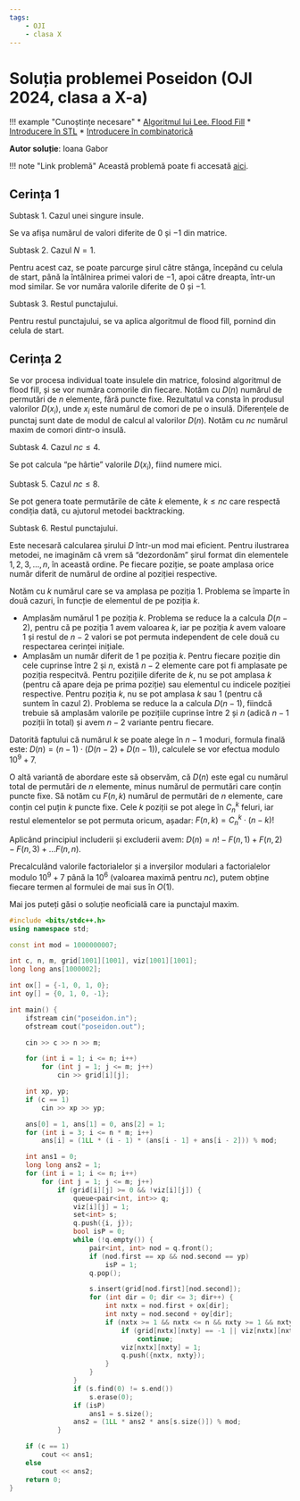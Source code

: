 ```yaml
---
tags:
    - OJI
    - clasa X
---
```


# Soluția problemei Poseidon (OJI 2024, clasa a X-a)

!!! example "Cunoștințe necesare"
    * [Algoritmul lui Lee. Flood Fill](https://edu.roalgo.ro/mediu/lee/)
    * [Introducere în STL](https://edu.roalgo.ro/cppintro/stl/)
    * [Introducere în combinatorică](https://edu.roalgo.ro/mediu/intro-combinatorics/)

**Autor soluție**: Ioana Gabor

!!! note "Link problemă"
    Această problemă poate fi accesată [aici](https://kilonova.ro/problems/2506/).

## Cerința $1$

Subtask $1$. Cazul unei singure insule.

Se va afișa numărul de valori diferite de $0$ și $-1$ din matrice.

Subtask $2$. Cazul $N = 1$.

Pentru acest caz, se poate parcurge șirul către stânga, începând cu celula de start, până la întâlnirea primei valori de $-1$, apoi către dreapta, într-un mod similar. Se vor număra valorile diferite de $0$ și $-1$.

Subtask $3$. Restul punctajului.

Pentru restul punctajului, se va aplica algoritmul de flood fill, pornind din celula de start.

## Cerința $2$

Se vor procesa individual toate insulele din matrice, folosind algoritmul de flood fill,
și se vor număra comorile din fiecare. Notăm cu $D(n)$ numărul de permutări de $n$ elemente, fără puncte fixe. Rezultatul va consta în produsul valorilor $D(x_i)$, unde $x_i$ este numărul de comori de pe o insulă. Diferențele de punctaj sunt date de modul de calcul al valorilor $D(n)$. Notăm cu $nc$ numărul maxim de comori dintr-o insulă.

Subtask $4$. Cazul $nc \leq 4$.

Se pot calcula “pe hârtie” valorile $D(x_i)$, fiind numere mici.

Subtask $5$. Cazul $nc \leq 8$.

Se pot genera toate permutările de câte $k$ elemente, $k \leq nc$ care respectă condiția dată, cu ajutorul metodei backtracking.

Subtask $6$. Restul punctajului.

Este necesară calcularea șirului $D$ într-un mod mai eficient. Pentru ilustrarea metodei, ne imaginăm că vrem să “dezordonăm” șirul format din elementele $1, 2, 3, \dots, n$, în această ordine. Pe fiecare poziție, se poate amplasa orice număr diferit de numărul de ordine al poziției respective.

Notăm cu $k$ numărul care se va amplasa pe poziția $1$. Problema se împarte în două cazuri, în funcție de elementul de pe poziția $k$.

* Amplasăm numărul $1$ pe poziția $k$. Problema se reduce la a calcula $D(n−2)$, pentru că
pe poziția $1$ avem valoarea $k$, iar pe poziția $k$ avem valoare $1$ și restul de $n −2$ valori se pot permuta independent de cele două cu respectarea cerinței inițiale.
* Amplasăm un număr diferit de $1$ pe poziția $k$. Pentru fiecare poziție din cele cuprinse între $2$ și $n$, există $n − 2$ elemente care pot fi amplasate pe poziția respecitvă. Pentru pozițiile diferite de $k$, nu se pot amplasa $k$ (pentru că apare deja pe prima poziție) sau elementul cu indicele poziției respective. Pentru poziția $k$, nu se pot amplasa $k$ sau $1$ (pentru că suntem în cazul $2$). Problema se reduce la a calcula $D(n−1)$, fiindcă trebuie să amplasăm valorile pe pozițiile cuprinse între $2$ și $n$ (adică $n − 1$ poziții în total) și avem $n − 2$ variante pentru fiecare. 

Datorită faptului că numărul $k$ se poate alege în $n − 1$ moduri, formula finală este: $D(n) = (n − 1) \cdot (D(n − 2) + D(n − 1))$, calculele se vor efectua modulo $10^9 + 7$.

O altă variantă de abordare este să observăm, că $D(n)$ este egal cu numărul total de permutări de $n$ elemente, minus numărul de permutări care conțin puncte fixe. Să notăm cu $F(n, k)$ numărul de permutări de $n$ elemente, care conțin cel puțin $k$ puncte fixe. Cele $k$ poziții se pot alege în $C_n^k$ feluri, iar restul elementelor se pot permuta oricum, așadar: $F(n, k) = C_n^k \cdot (n − k)!$

Aplicând principiul includerii și excluderii avem: $D(n) = n! − F(n, 1) + F(n, 2) − F(n, 3) + \dots F(n, n)$.

Precalculând valorile factorialelor și a inverșilor modulari a factorialelor modulo $10^9 +7$ până la $10^6$ (valoarea maximă pentru $nc$), putem obține fiecare termen al formulei de mai sus în $O(1)$.

Mai jos puteți găsi o soluție neoficială care ia punctajul maxim.

```cpp
#include <bits/stdc++.h>
using namespace std;

const int mod = 1000000007;

int c, n, m, grid[1001][1001], viz[1001][1001];
long long ans[1000002];

int ox[] = {-1, 0, 1, 0};
int oy[] = {0, 1, 0, -1};

int main() {
    ifstream cin("poseidon.in");
    ofstream cout("poseidon.out");

    cin >> c >> n >> m;

    for (int i = 1; i <= n; i++)
        for (int j = 1; j <= m; j++)
            cin >> grid[i][j];

    int xp, yp;
    if (c == 1)
        cin >> xp >> yp;

    ans[0] = 1, ans[1] = 0, ans[2] = 1;
    for (int i = 3; i <= n * m; i++)
        ans[i] = (1LL * (i - 1) * (ans[i - 1] + ans[i - 2])) % mod;

    int ans1 = 0;
    long long ans2 = 1;
    for (int i = 1; i <= n; i++)
        for (int j = 1; j <= m; j++)
            if (grid[i][j] >= 0 && !viz[i][j]) {
                queue<pair<int, int>> q;
                viz[i][j] = 1;
                set<int> s;
                q.push({i, j});
                bool isP = 0;
                while (!q.empty()) {
                    pair<int, int> nod = q.front();
                    if (nod.first == xp && nod.second == yp)
                        isP = 1;
                    q.pop();

                    s.insert(grid[nod.first][nod.second]);
                    for (int dir = 0; dir <= 3; dir++) {
                        int nxtx = nod.first + ox[dir];
                        int nxty = nod.second + oy[dir];
                        if (nxtx >= 1 && nxtx <= n && nxty >= 1 && nxty <= m) {
                            if (grid[nxtx][nxty] == -1 || viz[nxtx][nxty])
                                continue;
                            viz[nxtx][nxty] = 1;
                            q.push({nxtx, nxty});
                        }
                    }
                }
                if (s.find(0) != s.end())
                    s.erase(0);
                if (isP)
                    ans1 = s.size();
                ans2 = (1LL * ans2 * ans[s.size()]) % mod;
            }

    if (c == 1)
        cout << ans1;
    else
        cout << ans2;
    return 0;
}
```